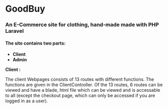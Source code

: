 # GoodBuy

### An E-Commerce site for clothing, hand-made made with PHP Laravel

#### The site contains two parts:
* **Client**
* **Admin**

**Client :**

The client Webpages consists of 13 routes with different functions. The functions are given in the ClientController. Of the 13 routes, 6 routes can be viewed and have a blade, html file which can be viewed and is accessable to all (except the checkout page, which can only be accessed if you are logged in as a user). 

    




